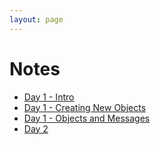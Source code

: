 ```yaml
---
layout: page
---
```


# Notes

* [Day 1 - Intro](d1-intro.html)
* [Day 1 - Creating New Objects](d1-creating-new-objects.html)
* [Day 1 - Objects and Messages](d1-objects-and-messages.html)
* [Day 2](d2.html)
